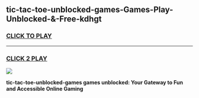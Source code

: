 
## tic-tac-toe-unblocked-games-Games-Play-Unblocked-&-Free-kdhgt
<h3>
<a href="https://premium76.site?title=tic-tac-toe-unblocked-games&ref=24A">CLICK TO PLAY</a></h3>
<hr>

<h3>
<a href="https://premium76.site?title=tic-tac-toe-unblocked-games&ref=24A">CLICK 2 PLAY</a>
  
</h3>

<a href="https://premium76.site?title=tic-tac-toe-unblocked-games&ref=24A"><img src="https://clearcache.store/games.png"></a>


**tic-tac-toe-unblocked-games games unblocked: Your Gateway to Fun and Accessible Online Gaming**
